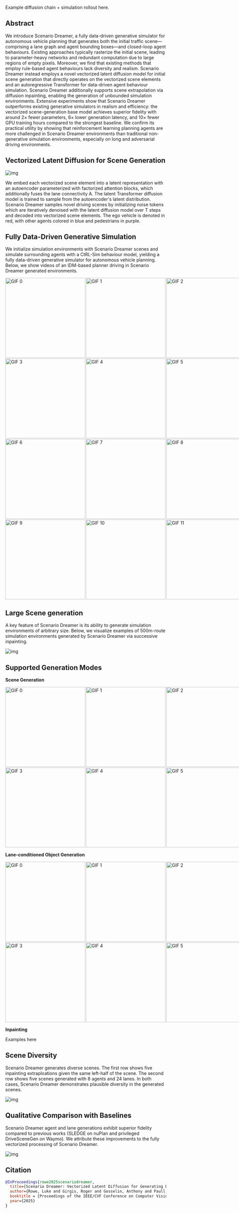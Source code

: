 <br /><br />

Example diffusion chain + simulation rollout here.

## Abstract

We introduce Scenario Dreamer, a fully data-driven generative simulator for autonomous vehicle planning that generates both the initial traffic scene—comprising a lane graph and agent bounding boxes—and closed-loop agent behaviours. Existing approaches typically rasterize the initial scene, leading to parameter-heavy networks and redundant computation due to large regions of empty pixels. Moreover, we find that existing methods that employ rule-based agent behaviours lack diversity and realism. Scenario Dreamer instead employs a novel vectorized latent diffusion model for initial scene generation that directly operates on the vectorized scene elements and an autoregressive Transformer for data-driven agent behaviour simulation. Scenario Dreamer additionally supports scene extrapolation via diffusion inpainting, enabling the generation of unbounded simulation environments. Extensive experiments show that Scenario Dreamer outperforms existing generative simulators in realism and efficiency: the vectorized scene-generation base model achieves superior fidelity with around 2× fewer parameters, 6× lower generation latency, and 10× fewer GPU training hours compared to the strongest baseline. We confirm its practical utility by showing that reinforcement learning planning agents are more challenged in Scenario Dreamer environments than traditional non-generative simulation environments, especially on long and adversarial driving environments.

## Vectorized Latent Diffusion for Scene Generation

![img](src/arch_figure_website.png)

We embed each vectorized scene element into a latent representation with an autoencoder parameterized with factorized attention blocks, which additionally fuses the lane connectivity A. The latent Transformer diffusion model is trained to sample from the autoencoder's latent distribution. Scenario Dreamer samples novel driving scenes by initializing noise tokens which are iteratively denoised with the latent diffusion model over T steps and decoded into vectorized scene elements. The ego vehicle is denoted in red, with other agents colored in blue and pedestrians in purple.

## Fully Data-Driven Generative Simulation

We initialize simulation environments with Scenario Dreamer scenes and simulate surrounding agents with a CtRL-Sim behaviour model, yielding a fully data-driven generative simulator for autonomous vehicle planning. Below, we show videos of an IDM-based planner driving in Scenario Dreamer generated environments.

<div style="display: grid; grid-template-columns: repeat(3, 1fr); gap: 2px;">
  <img src="src/data_driven_simulation/0.gif" width="250" alt="GIF 0" />
  <img src="src/data_driven_simulation/1.gif" width="250" alt="GIF 1" />
  <img src="src/data_driven_simulation/2.gif" width="250" alt="GIF 2" />
  <img src="src/data_driven_simulation/3.gif" width="250" alt="GIF 3" />
  <img src="src/data_driven_simulation/4.gif" width="250" alt="GIF 4" />
  <img src="src/data_driven_simulation/5.gif" width="250" alt="GIF 5" />
  <img src="src/data_driven_simulation/6.gif" width="250" alt="GIF 6" />
  <img src="src/data_driven_simulation/7.gif" width="250" alt="GIF 7" />
  <img src="src/data_driven_simulation/8.gif" width="250" alt="GIF 8" />
  <img src="src/data_driven_simulation/9.gif" width="250" alt="GIF 9" />
  <img src="src/data_driven_simulation/10.gif" width="250" alt="GIF 10" />
  <img src="src/data_driven_simulation/11.gif" width="250" alt="GIF 11" />
</div>

## Large Scene generation

A key feature of Scenario Dreamer is its ability to generate simulation environments of arbitrary size. Below, we visualize examples of 500m-route simulation environments generated by Scenario Dreamer via successive inpainting.

![img](src/website_large_scenes.png)

## Supported Generation Modes 

**Scene Generation**

<div style="display: grid; grid-template-columns: repeat(3, 1fr); gap: 2px;">
  <img src="src/scene_generation/0.gif" width="250" alt="GIF 0" />
  <img src="src/scene_generation/1.gif" width="250" alt="GIF 1" />
  <img src="src/scene_generation/2.gif" width="250" alt="GIF 2" />
  <img src="src/scene_generation/3.gif" width="250" alt="GIF 3" />
  <img src="src/scene_generation/4.gif" width="250" alt="GIF 4" />
  <img src="src/scene_generation/5.gif" width="250" alt="GIF 5" />
</div>

**Lane-conditioned Object Generation**

<div style="display: grid; grid-template-columns: repeat(3, 1fr); gap: 2px;">
  <img src="src/l2a/0.gif" width="250" alt="GIF 0" />
  <img src="src/l2a/1.gif" width="250" alt="GIF 1" />
  <img src="src/l2a/2.gif" width="250" alt="GIF 2" />
  <img src="src/l2a/3.gif" width="250" alt="GIF 3" />
  <img src="src/l2a/4.gif" width="250" alt="GIF 4" />
  <img src="src/l2a/5.gif" width="250" alt="GIF 5" />
</div>

**Inpainting**

Examples here

## Scene Diversity 

Scenario Dreamer generates diverse scenes. The first row shows five inpainting extraploations given the same left-half of the scene. The second row shows five scenes generated with 8 agents and 24 lanes. In both cases, Scenario Dreamer demonstrates plausible diversity in the generated scenes.

![img](src/website_diversity.png)

## Qualitative Comparison with Baselines

Scenario Dreamer agent and lane generations exhibit superior fidelity compared to previous works (SLEDGE on nuPlan and privileged DriveSceneGen on Waymo). We attribute these improvements to the fully vectorized processing of Scenario Dreamer.

![img](src/website_qualitative_comparison.png)

## Citation

```bibtex
@InProceedings{rowe2025scenariodreamer,
  title={Scenario Dreamer: Vectorized Latent Diffusion for Generating Driving Simulation Environments},
  author={Rowe, Luke and Girgis, Roger and Gosselin, Anthony and Paull, Liam and Pal, Christopher and Heide, Felix},
  booktitle = {Proceedings of the IEEE/CVF Conference on Computer Vision and Pattern Recognition (CVPR)},
  year={2025}
}
```
